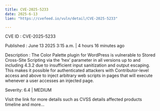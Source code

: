 ```yaml
---
title: CVE-2025-5233
date: 2025-6-13
lien: "https://cvefeed.io/vuln/detail/CVE-2025-5233"

---
```


CVE ID : CVE-2025-5233

Published :  June 13
2025
3:15 a.m. | 4 hours
16 minutes ago

Description : The Color Palette plugin for WordPress is vulnerable to Stored Cross-Site Scripting via the ‘hex’ parameter in all versions up to
and including
4.3.2 due to insufficient input sanitization and output escaping. This makes it possible for authenticated attackers
with Contributor-level access and above
to inject arbitrary web scripts in pages that will execute whenever a user accesses an injected page.

Severity: 6.4 | MEDIUM

Visit the link for more details
such as CVSS details
affected products
timeline
and more...
